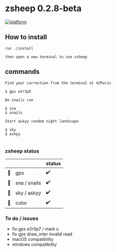 # zsheep 0.2.8-beta

[![platform](https://img.shields.io/badge/platform-linux-blue)]()

<!---
:warning: zsheep is under maintenance baaa everything can blaaw up :warning:
-->

## How to install

```
run ./install

then open a new terminal to use zsheep
```

## commands

```
Find your correction from the terminal at 42Paris

$ gps e2r3p5
```

```
Do snails run

$ sna
$ snails
```

```
Start askyy random night landscape

$ sky
$ askyy
```

#

### zsheep status

| | | status |
|-|-|-|
| :compass:   | gps          | :heavy_check_mark: |
| :snail:     | sna / snails | :heavy_check_mark: |
| :milky_way: | sky / askyy  | :heavy_check_mark: |
| :rainbow: | color  | :heavy_check_mark: |

### To do / issues

- fix gps e2r5p7 / mark o
- fix gps draw_inter invalid read
- macOS compatibility
- windows compatibility
